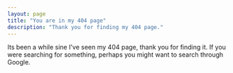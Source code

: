 ```yaml
---
layout: page
title: "You are in my 404 page"
description: "Thank you for finding my 404 page."
---  
```


Its been a while sine I've seen my 404 page, thank you for finding it. If you were searching for something, perhaps you might want to search through Google.

<script type="text/javascript">
  var GOOG_FIXURL_LANG = 'en';
  var GOOG_FIXURL_SITE = '{{ site.url }}'
</script>
<script type="text/javascript"
  src="http://linkhelp.clients.google.com/tbproxy/lh/wm/fixurl.js">
</script>
